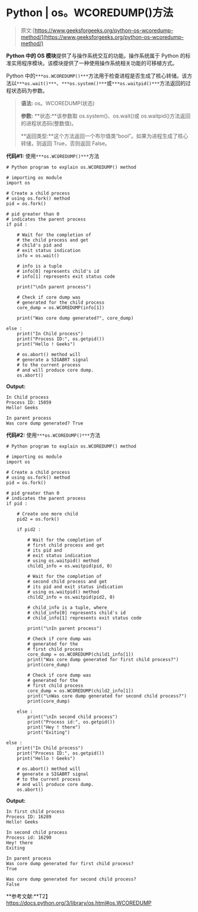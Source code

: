 # Python | os。WCOREDUMP()方法

> 原文:[https://www.geeksforgeeks.org/python-os-wcoredump-method/](https://www.geeksforgeeks.org/python-os-wcoredump-method/)

**Python 中的 OS 模块**提供了与操作系统交互的功能。操作系统属于 Python 的标准实用程序模块。该模块提供了一种使用操作系统相关功能的可移植方式。

Python 中的`***os.WCOREDUMP()***`方法用于检查进程是否生成了核心转储。该方法以`***os.wait()***`、`***os.system()***`或`***os.waitpid()***`方法返回的过程状态码为参数。

> **语法:** os。WCOREDUMP(状态)
> 
> **参数:**
> **状态:**该参数取 os.system()、os.wait()或 os.waitpid()方法返回的进程状态码(整数值)。
> 
> **返回类型:**这个方法返回一个布尔值类“bool”。如果为进程生成了核心转储，则返回 True，否则返回 False。

**代码#1:** 使用`***os.WCOREDUMP()***`方法

```
# Python program to explain os.WCOREDUMP() method 

# importing os module  
import os 

# Create a child process
# using os.fork() method 
pid = os.fork()

# pid greater than 0
# indicates the parent process 
if pid :

    # Wait for the completion of
    # the child process and get
    # child's pid and
    # exit status indication
    info = os.wait()    

    # info is a tuple
    # info[0] represents child's id
    # info[1] represents exit status code

    print("\nIn parent process")

    # Check if core dump was
    # generated for the child process
    core_dump = os.WCOREDUMP(info[1]) 

    print("Was core dump generated?", core_dump)

else :
    print("In Child process")
    print("Process ID:", os.getpid())
    print("Hello ! Geeks")

    # os.abort() method will
    # generate a SIGABRT signal 
    # to the current process
    # and will produce core dump.
    os.abort()
```

**Output:**

```
In Child process
Process ID: 15059
Hello! Geeks

In parent process
Was core dump generated? True

```

**代码#2:** 使用`***os.WCOREDUMP()***`方法

```
# Python program to explain os.WCOREDUMP() method 

# importing os module  
import os 

# Create a child process
# using os.fork() method 
pid = os.fork()

# pid greater than 0
# indicates the parent process 
if pid :

    # Create one more child
    pid2 = os.fork()

    if pid2 :

        # Wait for the completion of
        # first child process and get
        # its pid and
        # exit status indication
        # using os.waitpid() method
        child1_info = os.waitpid(pid, 0)    

        # Wait for the completion of
        # second child process and get
        # its pid and exit status indication
        # using os.waitpid() method
        child2_info = os.waitpid(pid2, 0)    

        # child_info is a tuple, where
        # child_info[0] represents child's id
        # child_info[1] represents exit status code

        print("\nIn parent process")

        # Check if core dump was
        # generated for the 
        # first child process
        core_dump = os.WCOREDUMP(child1_info[1]) 
        print("Was core dump generated for first child process?")
        print(core_dump)

        # Check if core dump was
        # generated for the 
        # first child process
        core_dump = os.WCOREDUMP(child2_info[1]) 
        print("\nWas core dump generated for second child process?")
        print(core_dump)

    else :
        print("\nIn second child process")
        print("Process id:", os.getpid())
        print("Hey ! there")
        print("Exiting") 

else :
    print("In Child process")
    print("Process ID:", os.getpid())
    print("Hello ! Geeks")

    # os.abort() method will
    # generate a SIGABRT signal 
    # to the current process
    # and will produce core dump.
    os.abort()
```

**Output:**

```
In first child process
Process ID: 16289
Hello! Geeks

In second child process
Process id: 16290
Hey! there
Exiting

In parent process
Was core dump generated for first child process?
True

Was core dump generated for second child process?
False

```

**参考文献:**T2】https://docs.python.org/3/library/os.html#os.WCOREDUMP